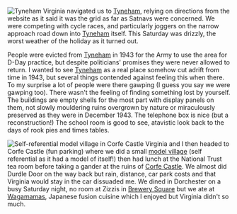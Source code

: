 ![Tyneham](P1390163.jpg)
Virginia navigated us to [Tyneham](http://www.tynehamopc.org.uk),
relying on directions from the website as it said it was the grid as far as Satnavs were concerned. We were competing with cycle races, and particularly joggers on the narrow approach road down into [Tyneham](http://www.tynehamopc.org.uk) itself. This Saturday was drizzly, the worst weather of the holiday as it turned out.

People were evicted from [Tyneham](http://www.tynehamopc.org.uk) in 1943 for the Army to use the area for D-Day practice, but despite politicians' promises they were never allowed to return. I wanted to see [Tyneham](http://www.tynehamopc.org.uk) as a real place somehow cut adrift from time in 1943, but several things contended against feeling this when there. To my surprise a lot of people were there gawping (I guess you say we were gawping too). There wasn't the feeling of finding something lost by yourself. The buildings are empty shells for the most part with display panels on them, not slowly mouldering ruins overgrown by nature or miraculously preserved as they were in December 1943. The telephone box is nice (but a reconstruction!) The school room is good to see, atavistic look back to the days of rook pies and times tables.

![Self-referential model village in Corfe Castle](P1390185.jpg)
Virginia and I then headed to Corfe Castle (fun parking) where we did a small
[model village](https://www.corfecastlemodelvillage.co.uk/) (self referential as it had a model of itself!) then had lunch at the National Trust tea room before taking a gander at the ruins of [Corfe Castle](https://www.nationaltrust.org.uk/corfe-castle). We almost did Durdle Door on the way back but rain, distance, car park costs and that Virginia would stay in the car dissuaded me. We dined in Dorchester on a busy Saturday night, no room at Zizzis in [Brewery Square](http://www.brewerysquare.com/) but we ate at [Wagamamas](https://www.wagamama.com/restaurants/dorchester), Japanese fusion cuisine which I enjoyed but Virginia didn't so much.
